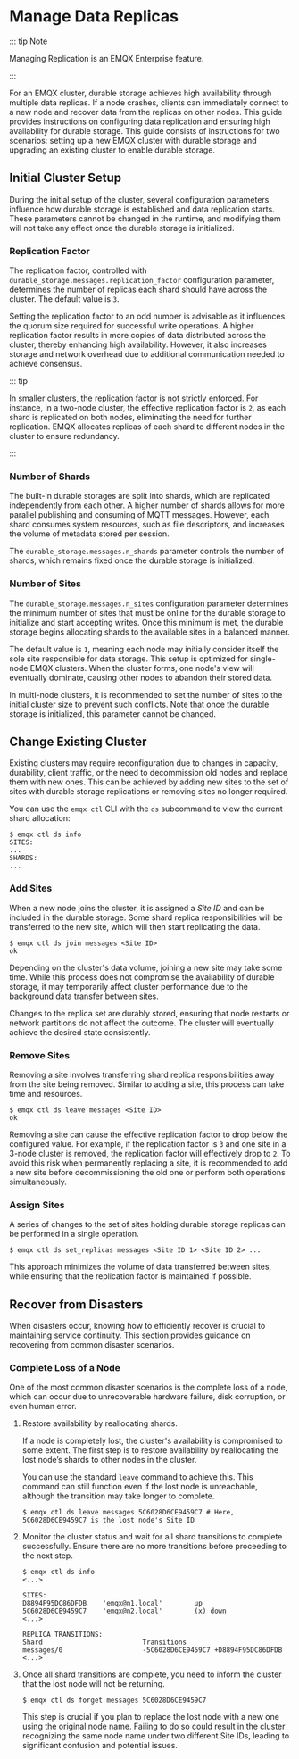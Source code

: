 # Manage Data Replicas

::: tip Note

Managing Replication is an EMQX Enterprise feature.

:::

For an EMQX cluster, durable storage achieves high availability through multiple data replicas. If a node crashes, clients can immediately connect to a new node and recover data from the replicas on other nodes. This guide provides instructions on configuring data replication and ensuring high availability for durable storage. This guide consists of instructions for two scenarios: setting up a new EMQX cluster with durable storage and upgrading an existing cluster to enable durable storage.

## Initial Cluster Setup

During the initial setup of the cluster, several configuration parameters influence how durable storage is established and data replication starts. These parameters cannot be changed in the runtime, and modifying them will not take any effect once the durable storage is initialized.

### Replication Factor

The replication factor, controlled with `durable_storage.messages.replication_factor` configuration parameter, determines the number of replicas each shard should have across the cluster. The default value is `3`.

Setting the replication factor to an odd number is advisable as it influences the quorum size required for successful write operations. A higher replication factor results in more copies of data distributed across the cluster, thereby enhancing high availability. However, it also increases storage and network overhead due to additional communication needed to achieve consensus.

::: tip

In smaller clusters, the replication factor is not strictly enforced. For instance, in a two-node cluster, the effective replication factor is `2`, as each shard is replicated on both nodes, eliminating the need for further replication. EMQX allocates replicas of each shard to different nodes in the cluster to ensure redundancy.

:::

### Number of Shards

The built-in durable storages are split into shards, which are replicated independently from each other.
A higher number of shards allows for more parallel publishing and consuming of MQTT messages. However, each shard consumes system resources, such as file descriptors, and increases the volume of metadata stored per session.

The `durable_storage.messages.n_shards` parameter controls the number of shards, which remains fixed once the durable storage is initialized.

### Number of Sites

The `durable_storage.messages.n_sites` configuration parameter determines the minimum number of sites that must be online for the durable storage to initialize and start accepting writes. Once this minimum is met, the durable storage begins allocating shards to the available sites in a balanced manner.

The default value is `1`, meaning each node may initially consider itself the sole site responsible for data storage. This setup is optimized for single-node EMQX clusters. When the cluster forms, one node's view will eventually dominate, causing other nodes to abandon their stored data.

In multi-node clusters, it is recommended to set the number of sites to the initial cluster size to prevent such conflicts. Note that once the durable storage is initialized, this parameter cannot be changed.

## Change Existing Cluster

Existing clusters may require reconfiguration due to changes in capacity, durability, client traffic, or the need to decommission old nodes and replace them with new ones. This can be achieved by adding new sites to the set of sites with durable storage replications or removing sites no longer required.

You can use the `emqx ctl` CLI with the `ds` subcommand to view the current shard allocation:

```shell
$ emqx ctl ds info
SITES:
...
SHARDS:
...
```

### Add Sites

When a new node joins the cluster, it is assigned a *Site ID* and can be included in the durable storage. Some shard replica responsibilities will be transferred to the new site, which will then start replicating the data.

```shell
$ emqx ctl ds join messages <Site ID>
ok
```

Depending on the cluster's data volume, joining a new site may take some time. While this process does not compromise the availability of durable storage, it may temporarily affect cluster performance due to the background data transfer between sites.

Changes to the replica set are durably stored, ensuring that node restarts or network partitions do not affect the outcome. The cluster will eventually achieve the desired state consistently.

### Remove Sites

Removing a site involves transferring shard replica responsibilities away from the site being removed. Similar to adding a site, this process can take time and resources.

```shell
$ emqx ctl ds leave messages <Site ID>
ok
```

Removing a site can cause the effective replication factor to drop below the configured value. For example, if the replication factor is `3` and one site in a 3-node cluster is removed, the replication factor will effectively drop to `2`. To avoid this risk when permanently replacing a site, it is recommended to add a new site before decommissioning the old one or perform both operations simultaneously.

### Assign Sites

A series of changes to the set of sites holding durable storage replicas can be performed in a single operation.

```shell
$ emqx ctl ds set_replicas messages <Site ID 1> <Site ID 2> ...
```

This approach minimizes the volume of data transferred between sites, while ensuring that the replication factor is maintained if possible.

## Recover from Disasters

When disasters occur, knowing how to efficiently recover is crucial to maintaining service continuity. This section provides guidance on recovering from common disaster scenarios.

### Complete Loss of a Node

One of the most common disaster scenarios is the complete loss of a node, which can occur due to unrecoverable hardware failure, disk corruption, or even human error.

1. Restore availability by reallocating shards.
   
    If a node is completely lost, the cluster's availability is compromised to some extent. The first step is to restore availability by reallocating the lost node’s shards to other nodes in the cluster.
    
    You can use the standard `leave` command to achieve this. This command can still function even if the lost node is unreachable, although the transition may take longer to complete.
    ```shell
   $ emqx ctl ds leave messages 5C6028D6CE9459C7 # Here, 5C6028D6CE9459C7 is the lost node's Site ID
   ```
   
2. Monitor the cluster status and wait for all shard transitions to complete successfully. Ensure there are no more transitions before proceeding to the next step.

    ```shell
    $ emqx ctl ds info
    <...>

    SITES:
    D8894F95DC86DFDB    'emqx@n1.local'        up
    5C6028D6CE9459C7    'emqx@n2.local'        (x) down
    <...>

    REPLICA TRANSITIONS:
    Shard                         Transitions
    messages/0                    -5C6028D6CE9459C7 +D8894F95DC86DFDB
    <...>
    ```

3. Once all shard transitions are complete, you need to inform the cluster that the lost node will not be returning.

    ```shell
    $ emqx ctl ds forget messages 5C6028D6CE9459C7
    ```

    This step is crucial if you plan to replace the lost node with a new one using the original node name. Failing to do so could result in the cluster recognizing the same node name under two different Site IDs, leading to significant confusion and potential issues.

